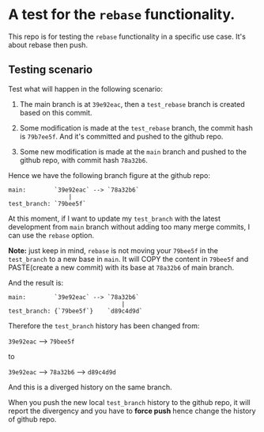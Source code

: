 # A test for the `rebase` functionality.

This repo is for testing the `rebase` functionality in a specific use case. It's about rebase then push.

## Testing scenario

Test what will happen in the following scenario:

1. The main branch is at `39e92eac`, then a `test_rebase` branch is created based on this commit.

1. Some modification is made at the `test_rebase` branch, the commit hash is `79b7ee5f`. And it's committed and pushed to the github repo.

1. Some new modification is made at the `main` branch and pushed to the github repo, with commit hash `78a32b6`.

Hence we have the following branch figure at the github repo:

```
main:        `39e92eac` --> `78a32b6`
                 |
test_branch: `79bee5f`
```

At this moment, if I want to update my `test_branch` with the latest development from `main` branch without adding too many merge commits, I can use the `rebase` option.

__Note:__ just keep in mind, `rebase` is not moving your `79bee5f` in the `test_branch` to a new base in `main`. It will COPY the content in `79bee5f` and PASTE(create a new commit) with its base at `78a32b6` of main branch.

And the result is:

```
main:        `39e92eac` --> `78a32b6`
                                |
test_branch: {`79bee5f`}    `d89c4d9d`
```

Therefore the `test_branch` history has been changed from:

`39e92eac` --> `79bee5f`

to 

`39e92eac` --> `78a32b6` --> `d89c4d9d`

And this is a diverged history on the same branch. 

When you push the new local `test_branch` history to the github repo, it will report the divergency and you have to __force push__ hence change the history of github repo.

